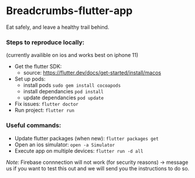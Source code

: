 # Breadcrumbs-flutter-app

Eat safely, and leave a healthy trail behind.

### Steps to reproduce locally:
(currently availible on ios and works best on iphone 11)


- Get the flutter SDK:
  - source: https://flutter.dev/docs/get-started/install/macos
- Set up pods:
  - install pods `sudo gem install cocoapods`
  - install dependancies `pod install`
  - update dependancies `pod update`
- Fix issues: `flutter doctor`
- Run project: `flutter run`

### Useful commands:
- Update flutter packages (when new): `flutter packages get`
- Open an ios simulator: `open -a Simulator`
- Execute app on multiple devices:  `flutter run -d all`

*Note:* Firebase connnection will not work (for security reasons) -> message us if you want to test this out and we will send you the instructions to do so. 
